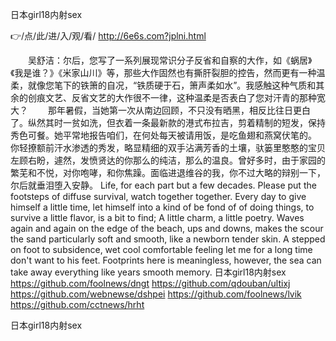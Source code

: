 
日本girl18内射sex




👉/点/此/进/入/观/看/ http://6e6s.com?jplni.html




　　吴舒洁：尔后，您写了一系列展现常识分子反省和自察的大作，如《蜗居》《我是谁？》《米家山川》等，那些大作固然也有撕肝裂胆的控告，然而更有一种温柔，就像您笔下的铁箫的自况，“铁质硬于石，箫声柔如水”。我感触这种气质和其余的创痕文艺、反省文艺的大作很不一律，这种温柔是否表白了您对汗青的那种宽大？
　　那年暑假，当她第一次从南边回顾，不只没有晒黑，相反比往日更白了。纵然其时一贫如洗，但衣着一条最新款的港式布拉吉，剪着精制的短发，保持秀色可餐。她平常地报告咱们，在何处每天被请用饭，是吃鱼翅和燕窝伏笔的。
你轻撩额前汗水渗透的秀发，略显精细的双手沾满芳香的土壤，驮篓里憨憨的宝贝左顾右盼，遽然，发愤贤达的你那么的纯洁，那么的温良。曾好多时，由于家园的繁芜和不悦，对你咆哮，和你焦躁。面临进退维谷的我，你不过大略的辩别一下，尔后就垂泪堕入安静。
Life, for each part but a few decades.
Please put the footsteps of diffuse survival, watch together together.
Every day to give himself a little time, let himself into a kind of be fond of of doing things, to survive a little flavor, is a bit to find;
A little charm, a little poetry.
Waves again and again on the edge of the beach, ups and downs, makes the scour the sand particularly soft and smooth, like a newborn tender skin.
A stepped on foot to subsidence, wet cool comfortable feeling let me for a long time don't want to his feet.
Footprints here is meaningless, however, the sea can take away everything like years smooth memory.
日本girl18内射sex https://github.com/foolnews/dngt
https://github.com/qdouban/ultixj
https://github.com/webnewse/dshpei
https://github.com/foolnews/lvik
https://github.com/cctnews/hrht





日本girl18内射sex

